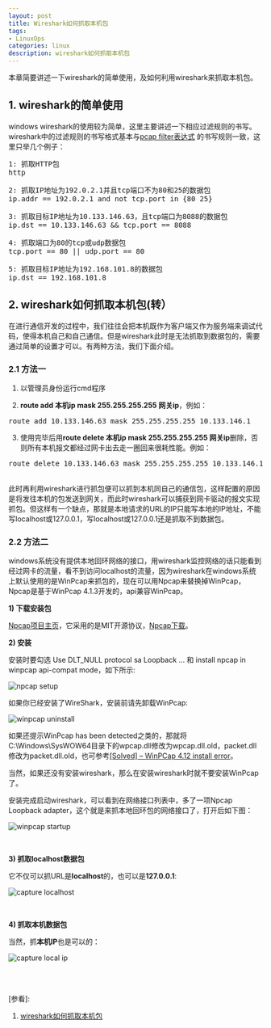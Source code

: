 ```yaml
---
layout: post
title: Wireshark如何抓取本机包
tags:
- LinuxOps
categories: linux
description: wireshark如何抓取本机包
---
```


本章简要讲述一下wireshark的简单使用，及如何利用wireshark来抓取本机包。


<!-- more -->


## 1. wireshark的简单使用

windows wireshark的使用较为简单，这里主要讲述一下相应过滤规则的书写。wireshark中的过滤规则的书写格式基本与[pcap filter表达式](http://www.tcpdump.org/manpages/pcap-filter.7.html) 的书写规则一致，这里只举几个例子：
<pre>
1: 抓取HTTP包
http

2: 抓取IP地址为192.0.2.1并且tcp端口不为80和25的数据包
ip.addr == 192.0.2.1 and not tcp.port in {80 25}

3: 抓取目标IP地址为10.133.146.63，且tcp端口为8088的数据包
ip.dst == 10.133.146.63 && tcp.port == 8088

4: 抓取端口为80的tcp或udp数据包
tcp.port == 80 || udp.port == 80

5: 抓取目标IP地址为192.168.101.8的数据包
ip.dst == 192.168.101.8
</pre>


## 2. wireshark如何抓取本机包(转）

在进行通信开发的过程中，我们往往会把本机既作为客户端又作为服务端来调试代码，使得本机自己和自己通信。但是wireshark此时是无法抓取到数据包的，需要通过简单的设置才可以。有两种方法，我们下面介绍。

### 2.1 方法一

1) 以管理员身份运行cmd程序

2) **route add 本机ip mask 255.255.255.255 网关ip**，例如：
<pre>
route add 10.133.146.63 mask 255.255.255.255 10.133.146.1
</pre>

3) 使用完毕后用**route delete 本机ip mask 255.255.255.255 网关ip**删除，否则所有本机报文都经过网卡出去走一圈回来很耗性能。例如：
<pre>
route delete 10.133.146.63 mask 255.255.255.255 10.133.146.1
</pre>

<br />
此时再利用wireshark进行抓包便可以抓到本机同自己的通信包，这样配置的原因是将发往本机的包发送到网关，而此时wireshark可以捕获到网卡驱动的报文实现抓包。但这样有一个缺点，那就是本地请求的URL的IP只能写本地的IP地址，不能写localhost或127.0.0.1，写localhost或127.0.0.1还是抓取不到数据包。

### 2.2 方法二
windows系统没有提供本地回环网络的接口，用wireshark监控网络的话只能看到经过网卡的流量，看不到访问localhost的流量，因为wireshark在windows系统上默认使用的是WinPcap来抓包的，现在可以用Npcap来替换掉WinPcap，Npcap是基于WinPcap 4.1.3开发的，api兼容WinPcap。

**1) 下载安装包**

[Npcap项目主页](https://nmap.org/npcap/guide/)，它采用的是MIT开源协议，[Npcap下载](https://nmap.org/npcap/#download)。

**2) 安装**

安装时要勾选 Use DLT_NULL protocol sa Loopback ... 和 install npcap in winpcap api-compat mode，如下所示:

![npcap setup](https://ivanzz1001.github.io/records/assets/img/linux/wireshark-npcap-setup.png)

如果你已经安装了WireShark，安装前请先卸载WinPcap:

![winpcap uninstall](https://ivanzz1001.github.io/records/assets/img/linux/wireshark_winpcap_uninstall.png)

如果还提示WinPcap has been detected之类的，那就将C:\Windows\SysWOW64目录下的wpcap.dll修改为wpcap.dll.old，packet.dll修改为packet.dll.old，也可参考[[Solved] – WinPCap 4.12 install error](https://nicolask.wordpress.com/2012/09/23/solved-winpcap-4-12-install-error/)。

当然，如果还没有安装wireshark，那么在安装wireshark时就不要安装WinPcap了。

安装完成启动wireshark，可以看到在网络接口列表中，多了一项Npcap Loopback adapter，这个就是来抓本地回环包的网络接口了，打开后如下图：

![winpcap startup](https://ivanzz1001.github.io/records/assets/img/linux/wireshark_npcap_startup.png)

<br />


**3) 抓取localhost数据包**

它不仅可以抓URL是**localhost**的，也可以是**127.0.0.1**:

![capture localhost](https://ivanzz1001.github.io/records/assets/img/linux/wireshark_localhost.png)

<br />



**4) 抓取本机数据包**

当然，抓**本机IP**也是可以的：

![capture local ip](https://ivanzz1001.github.io/records/assets/img/linux/wireshark_local_ip.png)








<br />
<br />

[参看]:

1. [wireshark如何抓取本机包](https://www.cnblogs.com/lvdongjie/p/6110183.html)



<br />
<br />
<br />






